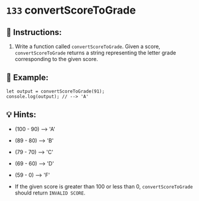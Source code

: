 # `133` convertScoreToGrade

## 📝 Instructions:

1. Write a function called `convertScoreToGrade`. Given a score, `convertScoreToGrade` returns a string representing the letter grade corresponding to the given score.

## 📎 Example:

```Js
let output = convertScoreToGrade(91);
console.log(output); // --> 'A'
```

## 💡 Hints:

+ (100 - 90) --> 'A'

+ (89  - 80) --> 'B'

+ (79  - 70) --> 'C'

+ (69  - 60) --> 'D'

+ (59  -  0) --> 'F'

+ If the given score is greater than 100 or less than 0, `convertScoreToGrade` should return `INVALID SCORE`.
